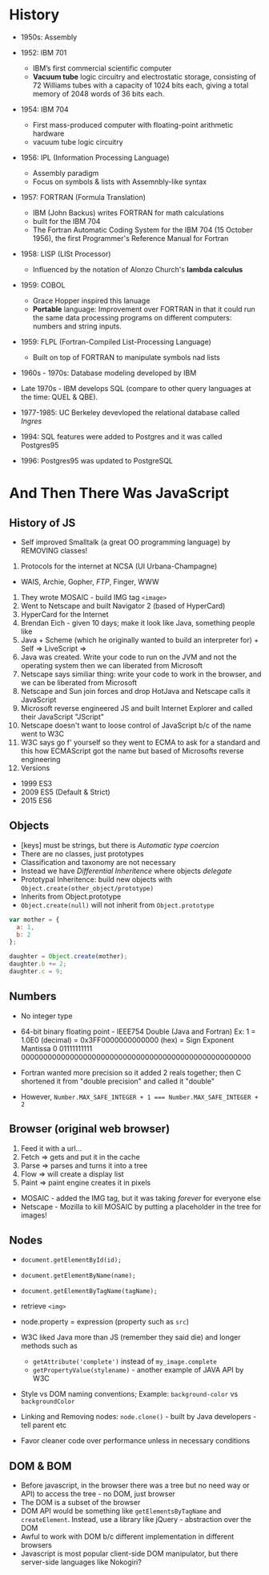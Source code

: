 # History

* 1950s: Assembly

* 1952: IBM 701
  - IBM’s first commercial scientific computer
  - **Vacuum tube** logic circuitry and electrostatic storage, consisting of 72 Williams tubes with a capacity of 1024 bits each, giving a total memory of 2048 words of 36 bits each.

* 1954: IBM 704
  - First mass-produced computer with floating-point arithmetic hardware
  - vacuum tube logic circuitry

* 1956: IPL (Information Processing Language)
  - Assembly paradigm
  - Focus on symbols & lists with Assemnbly-like syntax

* 1957: FORTRAN (Formula Translation)
  - IBM (John Backus) writes FORTRAN for math calculations
  - built for the IBM 704
  - The Fortran Automatic Coding System for the IBM 704 (15 October 1956), the first Programmer's Reference Manual for Fortran

* 1958: LISP (LISt Processor)
  - Influenced by the notation of Alonzo Church's **lambda calculus**

* 1959: COBOL
  - Grace Hopper inspired this lanuage
  - **Portable** language: Improvement over FORTRAN in that it could run the same data processing programs on different computers: numbers and string inputs.

* 1959: FLPL (Fortran-Compiled List-Processing Language)
  - Built on top of FORTRAN to manipulate symbols nad lists

* 1960s - 1970s: Database modeling developed by IBM

* Late 1970s - IBM develops SQL (compare to other query languages at the time: QUEL & QBE).

* 1977-1985: UC Berkeley devevloped the relational database called _Ingres_
* 1994: SQL features were added to Postgres and it was called Postgres95
* 1996: Postgres95 was updated to PostgreSQL

# And Then There Was JavaScript

## History of JS

* Self improved Smalltalk (a great OO programming language) by REMOVING classes!

1. Protocols for the internet at NCSA (UI Urbana-Champagne)
  * WAIS, Archie, Gopher, _FTP_, Finger, WWW
1. They wrote MOSAIC - build IMG tag `<image>`
1. Went to Netscape and built Navigator 2 (based of HyperCard)
1. HyperCard for the Internet
1. Brendan Eich - given 10 days; make it look like Java, something people like
1. Java + Scheme (which he originally wanted to build an interpreter for) + Self => LiveScript =>
1. Java was created.  Write your code to run on the JVM and not the operating system then we can liberated from Microsoft
1. Netscape says similiar thing: write your code to work in the browser, and we can be liberated from Microsoft
1. Netscape and Sun join forces and drop HotJava and Netscape calls it JavaScript
1. Microsoft reverse engineered JS and built Internet Explorer and called their JavaScript "JScript"
1. Netscape doesn't want to loose control of JavaScript b/c of the name went to W3C
1. W3C says go f' yourself so they went to ECMA to ask for a standard and this how ECMAScript got the name but based of Microsofts reverse engineering
1. Versions
  * 1999 ES3
  * 2009 ES5 (Default & Strict)
  * 2015 ES6

## Objects

* [keys] must be strings, but there is *Automatic type coercion*
* There are no classes, just prototypes
* Classification and taxonomy are not necessary
* Instead we have *Differential Inheritence* where objects *delegate*
* Prototypal Inheritence: build new objects with `Object.create(other_object/prototype)`
* Inherits from Object.prototype
* `Object.create(null)` will not inherit from `Object.prototype`

```js
var mother = {
  a: 1,
  b: 2
};

daughter = Object.create(mother);
daughter.b += 2;
daughter.c = 9;

```

## Numbers
* No integer type

* 64-bit binary floating point - IEEE754 Double (Java and Fortran)
Ex: 1 = 1.0E0 (decimal) = 0x3FF0000000000000 (hex) = Sign Exponent Mantissa 0 01111111111 0000000000000000000000000000000000000000000000000000
* Fortran wanted more precision so it added 2 reals together; then C shortened it from "double precision" and called it "double"
* However, `Number.MAX_SAFE_INTEGER + 1 === Number.MAX_SAFE_INTEGER + 2`

## Browser (original web browser)
1. Feed it with a url...
1. Fetch => gets and put it in the cache
1. Parse => parses and turns it into a tree
1. Flow => will create a display list
1. Paint => paint engine creates it in pixels
* MOSAIC - added the IMG tag, but it was taking *forever* for everyone else
* Netscape - Mozilla to kill MOSAIC by putting a placeholder in the tree for images!

## Nodes
* `document.getElementById(id);`
* `document.getElementByName(name);`
* `document.getElementByTagName(tagName);`
* retrieve `<img>`
* node.property = expression (property such as `src`)
* W3C liked Java more than JS (remember they said die) and longer methods such as 
  - `getAttribute('complete')` instead of `my_image.complete`
  - `getPropertyValue(stylename)` - another example of JAVA API by W3C

* Style vs DOM naming conventions; Example: `background-color` vs `backgroundColor`
* Linking and Removing nodes: `node.clone()` - built by Java developers - tell parent etc
* Favor cleaner code over performance unless in necessary conditions 

## DOM & BOM
* Before javascript, in the browser there was a tree but no need way or API) to access the tree - no DOM, just browser
* The DOM is a subset of the browser
* DOM API would be something like `getElementsByTagName` and `createElement`. Instead, use a library like jQuery - abstraction over the DOM
* Awful to work with DOM b/c different implementation in different browsers
* Javascript is most popular client-side DOM manipulator, but there server-side languages like  Nokogiri?

